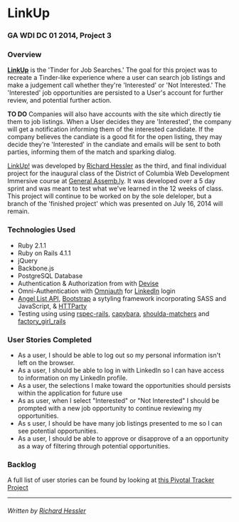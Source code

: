 # LinkUp

### GA WDI DC 01 2014, Project 3

### Overview

**[LinkUp](https://linkup.herokuapp.com/)** is the 'Tinder for Job Searches.' The goal for this project was to recreate a Tinder-like experience where a user can search job listings and make a judgement call whether they're 'Interested' or 'Not Interested.'  The 'Interested' job opportunities are persisted to a User's account for further review, and potential further action.

**TO DO** Companies will also have accounts with the site which directly tie them to job listings.  When a User decides they are 'Interested', the company will get a notification informing them of the interested candidate.  If the company believes the candiate is a good fit for the open listing, they may decide they're 'Interested' in the candiate and emails will be sent to both parties, informing them of the match and sparking dialog.

[LinkUp!](https://linkup.herokuapp.com/) was developed by [Richard Hessler](http://richardhessler.com/) as the third, and final individual project for the inaugural class of the District of Columbia Web Development Immersive course at [General Assemb.ly](https://generalassemb.ly/washington-dc). It was developed over a 5 day sprint and was meant to test what we've learned in the 12 weeks of class.  This project will continue to be worked on by the sole deleloper, but a branch of the 'finished project' which was presented on July 16, 2014 will remain.

### Technologies Used

* Ruby 2.1.1
* Ruby on Rails 4.1.1
* jQuery
* Backbone.js
* PostgreSQL Database
* Authentication & Authorization from with [Devise](https://github.com/plataformatec/devise)
* Omni-Authentication with [Omniauth](https://github.com/intridea/omniauth) for [LinkedIn](https://github.com/decioferreira/omniauth-linkedin-oauth2) login
* [Angel List API](https://angel.co/api), [Bootstrap](https://getbootstrap.com/) a sytyling framework incorporating SASS and JavaScript, & [HTTParty](https://github.com/jnunemaker/httparty)
* Testing using using [rspec-rails](https://github.com/rspec/rspec-rails), [capybara](https://github.com/jnicklas/capybara), [shoulda-matchers](https://github.com/thoughtbot/shoulda-matchers) and [factory_girl_rails](https://github.com/thoughtbot/factory_girl_rails)

### User Stories Completed

* As a user, I should be able to log out so my personal information isn't left on the browser.
* As a user, I should be able to log in with LinkedIn so I can have access to information on my LinkedIn profile.
* As a user, the selections I make toward the opportunities should persists within the application for future use
* As as user, when I select "Interested" or "Not Interested" I should be prompted with a new job opportunity to continue reviewing my opportunities.
* As s user, I should be have many job listings presented to me so I can see potential opportunities.
* As a user, I should be able to approve or disapprove of a an opportunity as a way of filtering through potential opportunities.

### Backlog

A full list of user stories can be found by looking at [this Pivotal Tracker Project](https://www.pivotaltracker.com/s/projects/1120388)

---
###### Written by [Richard Hessler](http://www.richardhessler.com/)
